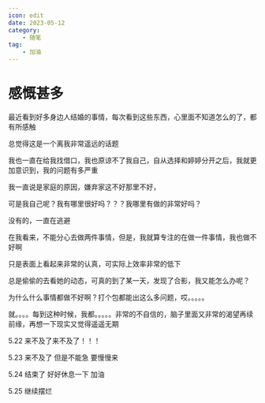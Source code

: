 ```yaml
---
icon: edit
date: 2023-05-12
category:
    - 随笔
tag:
    - 加油
---
```


# 感慨甚多

最近看到好多身边人结婚的事情，每次看到这些东西，心里面不知道怎么的了，都有所感触

总觉得这是一个离我非常遥远的话题

我也一直在给我找借口，我也原谅不了我自己，自从选择和婷婷分开之后，我就更加意识到，我的问题有多严重

我一直说是家庭的原因，嫌弃家这不好那里不好，

可是我自己呢？我有哪里很好吗？？？我哪里有做的非常好吗？

没有的，一直在逃避

在我看来，不能分心去做两件事情，但是，我就算专注的在做一件事情，我也做不好啊

只是表面上看起来非常的认真，可实际上效率非常的低下

总是偷偷的去看她的动态，可真的到了某一天，发现了合影，我又能怎么办呢？

为什么什么事情都做不好啊？打个包都能出这么多问题，哎。。。。。

就。。。。每到这种时候，我都。。。。。非常的不自信的，脑子里面又非常的渴望再续前缘，再想一下现实又觉得遥遥无期

5.22
来不及了来不及了！！！

5.23
来不及了 但是不能急  要慢慢来

5.24
结束了 好好休息一下 加油

5.25
继续摆烂